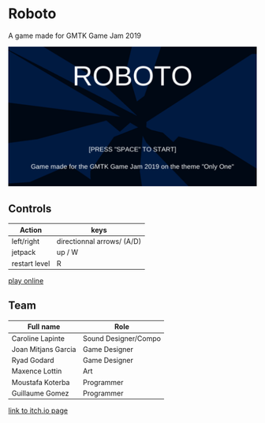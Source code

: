 # Roboto
A game made for GMTK Game Jam 2019

![cover.png](cover.png)

## Controls
| Action | keys |
|--------|------|
|left/right | directionnal arrows/ (A/D) |
| jetpack | up / W |
| restart level | R |


[play online](https://guillaume-gomez.github.io/GMTK_2019/)

## Team

| Full name  | Role |
| ------------- | ------------- |
| Caroline Lapinte  | Sound Designer/Compo  |
| Joan Mitjans Garcia  | Game Designer  |
| Ryad Godard | Game Designer |
| Maxence Lottin | Art |
| Moustafa Koterba | Programmer |
| Guillaume Gomez | Programmer |

[link to itch.io page](https://luvial.itch.io/roboto)

